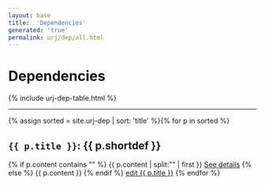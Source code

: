 ```yaml
---
layout: base
title:  'Dependencies'
generated: 'true'
permalink: urj/dep/all.html
---
```


# Dependencies

{% include urj-dep-table.html %}

----------

{% assign sorted = site.urj-dep | sort: 'title' %}{% for p in sorted %}
<a id="al-urj-dep/{{ p.title }}" class="al-dest"/>
<h2><code>{{ p.title }}</code>: {{ p.shortdef }}</h2>
{% if p.content contains "<!--details-->" %}    
{{ p.content | split:"<!--details-->" | first }}
<a href="{{ p.title }}" class="al-doc">See details</a>
{% else %}
{{ p.content }}
{% endif %}
<a href="{{ site.git_edit }}/{% if p.collection %}{{ p.relative_path }}{% else %}{{ p.path }}{% endif %}" target="#">edit {{ p.title }}</a>
{% endfor %}
